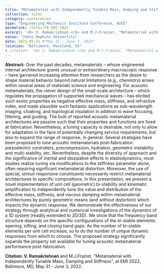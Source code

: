 ```yaml
---
title: "Metamaterial with Independently Tunable Mass, Damping and Stiffness"
collection: talks
category: conferences
type: "Engineering Mechanics Institute Conference, ASCE"
permalink: /talks/T6_EMI_2022
excerpt: '<b> V. Ramakrishnan </b> and M.J.Frazier, "Metamaterial with Independently Tunable Mass, Damping and Stiffness", at EMI 2022.'
venue: "Johns Hopkins University"
date: 2022-05-31 #"May 31 - June 3, 2022"
location: "Baltimore, Maryland, US"
# citation: '<b> V. Ramakrishnan </b> and M.J.Frazier, "Metamaterial with Independently Tunable Mass, Damping and Stiffness", at Engineering Mechanics Institute Conference 2022, Baltimore, MD, May 31 - June 3, 2022.'
---
```


**Abstract:** Over the past decades, metamaterials – whose engineered internal architecture grants unusual or extraordinary macroscopic response – have garnered increasing attention from researchers as the desire to shape material behavior beyond natural limitations (e.g., chemistry) arises within several areas of materials science and engineering. For acoustic metamaterials, the clever design of the small-scale architecture – which regulates the propagation of supported mechanical waves – has elicited such exotic properties as negative effective mass, stiffness, and refractive index, and made plausible such fantastic applications as sub-wavelength imaging, cloaking, and topological insulation in addition to wave focusing, filtering, and guiding. The bulk of reported acoustic metamaterial architectures are passive such that their properties and functions are fixed at fabrication. Nevertheless, a tuning capacity is desirable, not only to allow for adaptation in the face of potentially changing
service requirements, but also to expand the range of response, in general. Several strategies have been proposed to tune acoustic metamaterials post-fabrication: piezoelectric controllers, precompression, hydration, geometric instability and multi-stability, etc. Nevertheless, despite the diversity of approach and the significance of inertial and dissipative effects in elastodynamics, most studies realize tuning via modifications to the stiffness parameter alone, often requiring significant metamaterial distortion. Moreover, the use of special, stimuli responsive constituents necessarily restrict metamaterial architectures to specific compositions. In this presentation, we present a novel
implementation of unit cell (geometric) bi-stability and kinematic amplification to independently tune the value and distribution of the effective mass, stiffness, and viscous damping within metamaterial architectures by purely geometric means (and without distortion) which impacts the dynamic response. We demonstrate the effectiveness of our strategy through analytical and numerical investigations of the dynamics of a 1D system (readily extended to 2D/3D). We show that the frequency band structure depends on the specific configurations of the bi-stable elements: opening, sifting, and closing band gaps. As the number of bi-stable elements per unit cell increase, so to do the number of unique dynamic responses from which to choose. The proposed strategy significantly expands the property set available for tuning acoustic metamaterial performance post-fabrication.

**Citation: V. Ramakrishnan** and M.J.Frazier, "Metamaterial with Independently Tunable Mass, Damping and Stiffness", at EMI 2022, Baltimore, MD, May 31 - June 3, 2022.